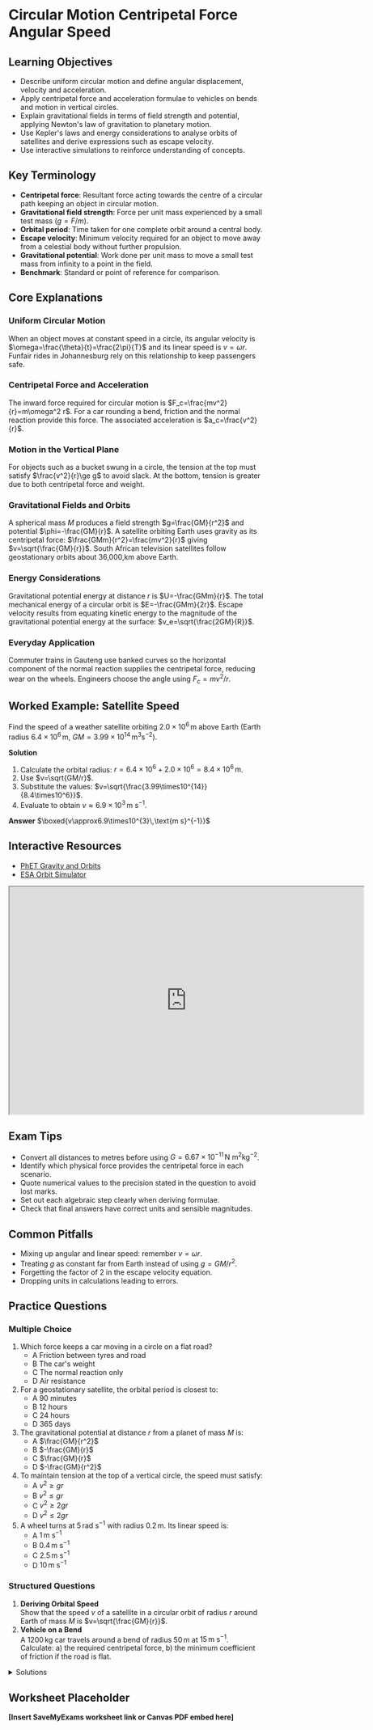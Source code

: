 # Circular Motion Centripetal Force Angular Speed

## Learning Objectives
- Describe uniform circular motion and define angular displacement, velocity and acceleration.
- Apply centripetal force and acceleration formulae to vehicles on bends and motion in vertical circles.
- Explain gravitational fields in terms of field strength and potential, applying Newton's law of gravitation to planetary motion.
- Use Kepler's laws and energy considerations to analyse orbits of satellites and derive expressions such as escape velocity.
- Use interactive simulations to reinforce understanding of concepts.

## Key Terminology
- **Centripetal force**: Resultant force acting towards the centre of a circular path keeping an object in circular motion.
- **Gravitational field strength**: Force per unit mass experienced by a small test mass ($g=F/m$).
- **Orbital period**: Time taken for one complete orbit around a central body.
- **Escape velocity**: Minimum velocity required for an object to move away from a celestial body without further propulsion.
- **Gravitational potential**: Work done per unit mass to move a small test mass from infinity to a point in the field.
- **Benchmark**: Standard or point of reference for comparison.

## Core Explanations

### Uniform Circular Motion
When an object moves at constant speed in a circle, its angular velocity is $\omega=\frac{\theta}{t}=\frac{2\pi}{T}$ and its linear speed is $v=\omega r$. Funfair rides in Johannesburg rely on this relationship to keep passengers safe.

### Centripetal Force and Acceleration
The inward force required for circular motion is $F_c=\frac{mv^2}{r}=m\omega^2 r$. For a car rounding a bend, friction and the normal reaction provide this force. The associated acceleration is $a_c=\frac{v^2}{r}$.

### Motion in the Vertical Plane
For objects such as a bucket swung in a circle, the tension at the top must satisfy $\frac{v^2}{r}\ge g$ to avoid slack. At the bottom, tension is greater due to both centripetal force and weight.

### Gravitational Fields and Orbits
A spherical mass $M$ produces a field strength $g=\frac{GM}{r^2}$ and potential $\phi=-\frac{GM}{r}$. A satellite orbiting Earth uses gravity as its centripetal force: $\frac{GMm}{r^2}=\frac{mv^2}{r}$ giving $v=\sqrt{\frac{GM}{r}}$. South African television satellites follow geostationary orbits about 36\,000\,km above Earth.

### Energy Considerations
Gravitational potential energy at distance $r$ is $U=-\frac{GMm}{r}$. The total mechanical energy of a circular orbit is $E=-\frac{GMm}{2r}$. Escape velocity results from equating kinetic energy to the magnitude of the gravitational potential energy at the surface: $v_e=\sqrt{\frac{2GM}{R}}$.

### Everyday Application
Commuter trains in Gauteng use banked curves so the horizontal component of the normal reaction supplies the centripetal force, reducing wear on the wheels. Engineers choose the angle using $F_c=mv^2/r$.

## Worked Example: Satellite Speed
Find the speed of a weather satellite orbiting $2.0\times10^6\,\text{m}$ above Earth (Earth radius $6.4\times10^6\,\text{m}$, $GM=3.99\times10^{14}\,\text{m}^3\text{s}^{-2}$).

**Solution**
1. Calculate the orbital radius: $r=6.4\times10^6+2.0\times10^6=8.4\times10^6\,\text{m}$.
2. Use $v=\sqrt{GM/r}$.
3. Substitute the values: $v=\sqrt{\frac{3.99\times10^{14}}{8.4\times10^6}}$.
4. Evaluate to obtain $v\approx6.9\times10^3\,\text{m s}^{-1}$.

**Answer**
$\boxed{v\approx6.9\times10^{3}\,\text{m s}^{-1}}$

## Interactive Resources
- [PhET Gravity and Orbits](https://phet.colorado.edu/en/simulation/gravity-and-orbits)
- [ESA Orbit Simulator](https://www.esa.int/Enabling_Support/Space_Engineering_Technology/Orbit_calculator)
<iframe src="https://phet.colorado.edu/sims/html/my-solar-system/latest/my-solar-system_en.html" width="700" height="450" title="Interactive simulation" loading="lazy"></iframe>

## Exam Tips
- Convert all distances to metres before using $G=6.67\times10^{-11}\,\text{N m}^2\text{kg}^{-2}$.
- Identify which physical force provides the centripetal force in each scenario.
- Quote numerical values to the precision stated in the question to avoid lost marks.
- Set out each algebraic step clearly when deriving formulae.
- Check that final answers have correct units and sensible magnitudes.

## Common Pitfalls
- Mixing up angular and linear speed: remember $v=\omega r$.
- Treating $g$ as constant far from Earth instead of using $g=GM/r^2$.
- Forgetting the factor of $2$ in the escape velocity equation.
- Dropping units in calculations leading to errors.

## Practice Questions
### Multiple Choice
1. Which force keeps a car moving in a circle on a flat road?
   - A Friction between tyres and road
   - B The car's weight
   - C The normal reaction only
   - D Air resistance
2. For a geostationary satellite, the orbital period is closest to:
   - A 90 minutes
   - B 12 hours
   - C 24 hours
   - D 365 days
3. The gravitational potential at distance $r$ from a planet of mass $M$ is:
   - A $\frac{GM}{r^2}$
   - B $-\frac{GM}{r}$
   - C $\frac{GM}{r}$
   - D $-\frac{GM}{r^2}$
4. To maintain tension at the top of a vertical circle, the speed must satisfy:
   - A $v^2\ge gr$
   - B $v^2\le gr$
   - C $v^2\ge 2gr$
   - D $v^2\le 2gr$
5. A wheel turns at $5\,\text{rad s}^{-1}$ with radius $0.2\,\text{m}$. Its linear speed is:
   - A $1\,\text{m s}^{-1}$
   - B $0.4\,\text{m s}^{-1}$
   - C $2.5\,\text{m s}^{-1}$
   - D $10\,\text{m s}^{-1}$

### Structured Questions
1. **Deriving Orbital Speed**  
   Show that the speed $v$ of a satellite in a circular orbit of radius $r$ around Earth of mass $M$ is $v=\sqrt{\frac{GM}{r}}$.
2. **Vehicle on a Bend**  
   A $1200\,\text{kg}$ car travels around a bend of radius $50\,\text{m}$ at $15\,\text{m s}^{-1}$. Calculate:
   a) the required centripetal force,
   b) the minimum coefficient of friction if the road is flat.

<details>
<summary>Solutions</summary>

**1.** Equate gravitational force to centripetal force: $\frac{GMm}{r^2}=\frac{mv^2}{r}$ giving $v=\sqrt{\frac{GM}{r}}$.

**2a.** $F_c=\frac{mv^2}{r}=\frac{1200\times15^2}{50}=5.4\times10^3\,\text{N}$.

**2b.** The frictional force must equal $F_c$, so $\mu mg=F_c$. Hence $\mu=\frac{5.4\times10^3}{1200\times9.81}\approx0.46$.

</details>

## Worksheet Placeholder
**[Insert SaveMyExams worksheet link or Canvas PDF embed here]**
